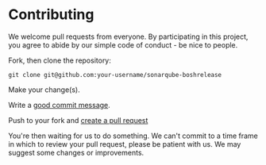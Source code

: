 # Contributing

We welcome pull requests from everyone. By participating in this project, you agree to abide by our simple code of conduct - be nice to people.

Fork, then clone the repository:

    git clone git@github.com:your-username/sonarqube-boshrelease

Make your change(s).

Write a [good commit message](http://tbaggery.com/2008/04/19/a-note-about-git-commit-messages.html).

Push to your fork and [create a pull request](https://help.github.com/articles/creating-a-pull-request-from-a-fork/)

You're then waiting for us to do something. We can't commit to a time frame in which to review your pull request, please be patient with us. We may suggest some changes or improvements.
